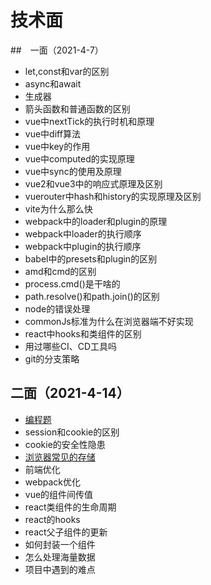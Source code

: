 <!--
 * @Author: zyxm5
 * @Date: 2021-03-23 06:34:03
 * @LastEditors: zyxm5
 * @LastEditTime: 2021-04-15 07:01:37
 * @Description: 
-->
# 技术面

##　一面（2021-4-7）

- let,const和var的区别
- async和await
- 生成器
- 箭头函数和普通函数的区别
- vue中nextTick的执行时机和原理
- vue中diff算法
- vue中key的作用
- vue中computed的实现原理
- vue中sync的使用及原理
- vue2和vue3中的响应式原理及区别
- vuerouter中hash和history的实现原理及区别
- vite为什么那么快
- webpack中的loader和plugin的原理
- webpack中loader的执行顺序
- webpack中plugin的执行顺序
- babel中的presets和plugin的区别
- amd和cmd的区别
- process.cmd()是干啥的
- path.resolve()和path.join()的区别
- node的错误处理
- commonJs标准为什么在浏览器端不好实现
- react中hooks和类组件的区别
- 用过哪些CI、CD工具吗
- git的分支策略

## 二面（2021-4-14）

- [编程题](./test.js)
- session和cookie的区别
- cookie的安全性隐患
- [浏览器常见的存储](./浏览器存储.png)
- 前端优化
- webpack优化
- vue的组件间传值
- react类组件的生命周期
- react的hooks
- react父子组件的更新
- 如何封装一个组件
- 怎么处理海量数据
- 项目中遇到的难点

